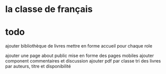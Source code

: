 # la classe de français

# todo
ajouter bibliothèque de livres
mettre en forme accueil pour chaque role

ajouter une page about public
mise en forme des pages mobiles
ajouter component commentaires et discussion
ajouter pdf par classe 
tri des livres par auteurs, titre et disponibilité


